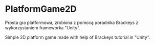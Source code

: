 # PlatformGame2D
Prosta gra platformowa, zrobiona z pomocą poradnika Brackeys z wykorzystaniem frameworka "Unity".

Simple 2D platform game made with help of Brackeys tutorial in "Unity".
